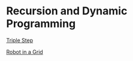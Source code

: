# Recursion and Dynamic Programming

[Triple Step](Recursion%20and%20Dynamic%20Programming%20f023e9ebff6a450783e621d623adec21/Triple%20Step%20035f3fc4ee664ce381bd56f014b67032.md) 

[Robot in a Grid](Recursion%20and%20Dynamic%20Programming%20f023e9ebff6a450783e621d623adec21/Robot%20in%20a%20Grid%20fd4c33aa6a354cdc9704328b53f8e00e.md)
